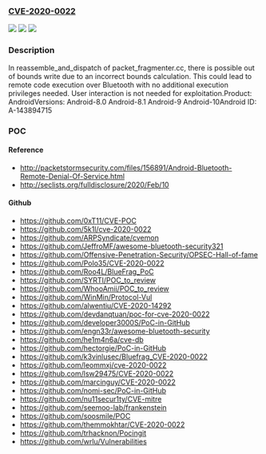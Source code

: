 ### [CVE-2020-0022](https://cve.mitre.org/cgi-bin/cvename.cgi?name=CVE-2020-0022)
![](https://img.shields.io/static/v1?label=Product&message=Android&color=blue)
![](https://img.shields.io/static/v1?label=Version&message=n%2Fa&color=blue)
![](https://img.shields.io/static/v1?label=Vulnerability&message=Denial%20of%20service&color=brighgreen)

### Description

In reassemble_and_dispatch of packet_fragmenter.cc, there is possible out of bounds write due to an incorrect bounds calculation. This could lead to remote code execution over Bluetooth with no additional execution privileges needed. User interaction is not needed for exploitation.Product: AndroidVersions: Android-8.0 Android-8.1 Android-9 Android-10Android ID: A-143894715

### POC

#### Reference
- http://packetstormsecurity.com/files/156891/Android-Bluetooth-Remote-Denial-Of-Service.html
- http://seclists.org/fulldisclosure/2020/Feb/10

#### Github
- https://github.com/0xT11/CVE-POC
- https://github.com/5k1l/cve-2020-0022
- https://github.com/ARPSyndicate/cvemon
- https://github.com/JeffroMF/awesome-bluetooth-security321
- https://github.com/Offensive-Penetration-Security/OPSEC-Hall-of-fame
- https://github.com/Polo35/CVE-2020-0022
- https://github.com/Roo4L/BlueFrag_PoC
- https://github.com/SYRTI/POC_to_review
- https://github.com/WhooAmii/POC_to_review
- https://github.com/WinMin/Protocol-Vul
- https://github.com/alwentiu/CVE-2020-14292
- https://github.com/devdanqtuan/poc-for-cve-2020-0022
- https://github.com/developer3000S/PoC-in-GitHub
- https://github.com/engn33r/awesome-bluetooth-security
- https://github.com/he1m4n6a/cve-db
- https://github.com/hectorgie/PoC-in-GitHub
- https://github.com/k3vinlusec/Bluefrag_CVE-2020-0022
- https://github.com/leommxj/cve-2020-0022
- https://github.com/lsw29475/CVE-2020-0022
- https://github.com/marcinguy/CVE-2020-0022
- https://github.com/nomi-sec/PoC-in-GitHub
- https://github.com/nu11secur1ty/CVE-mitre
- https://github.com/seemoo-lab/frankenstein
- https://github.com/soosmile/POC
- https://github.com/themmokhtar/CVE-2020-0022
- https://github.com/trhacknon/Pocingit
- https://github.com/wrlu/Vulnerabilities

